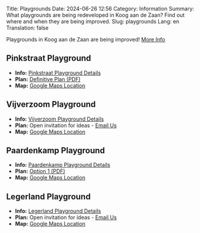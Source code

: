 Title: Playgrounds
Date: 2024-06-26 12:56
Category: Information
Summary: What playgrounds are being redeveloped in Koog aan de Zaan? Find out where and when they are being improved.
Slug: playgrounds
Lang: en
Translation: false


Playgrounds in Koog aan de Zaan are being improved! [More Info](https://buitengewoon.zaanstad.nl/projecten/speelplekken)

## Pinkstraat Playground
- **Info:** [Pinkstraat Playground Details](https://buitengewoon.zaanstad.nl/projecten/speelplaats-pinkstraat)
- **Plan:** [Definitive Plan (PDF)](https://buitengewoon.zaanstad.nl/system/attachments/files/000/017/227/original/Pinkstraat_definitief_ontwerp.pdf)
- **Map:** [Google Maps Location](https://www.google.com/maps/place/Speeltuin/@52.4662694,4.806783,19z/data=!4m10!1m2!2m1!1sspeelplek+near+Pinkstraat,+Koog+aan+de+Zaan!3m6!1s0x47c5fd0ba3d4e363:0x69c0ef3d40d5b60d!8m2!3d52.466271!4d4.8075824!15sCitzcGVlbHBsZWsgbmVhciBQaW5rc3RyYWF0LCBLb29nIGFhbiBkZSBaYWFukgEKcGxheWdyb3VuZOABAA!16s%2Fg%2F11txs0r125?entry=ttu)

## Vijverzoom Playground
- **Info:** [Vijverzoom Playground Details](https://buitengewoon.zaanstad.nl/projecten/speelplaats-vijverzoom)
- **Plan:** Open invitation for ideas - [Email Us](mailto:speelplaatsrenovatie@zaanstad.nl)
- **Map:** [Google Maps Location](https://www.google.com/maps/place/Speeltuin/@52.457677,4.7926937,17z/data=!4m15!1m8!3m7!1s0x47c5fc97b9fef3a5:0x120e821aa38af0c8!2sVijverzoom,+1541+VX+Koog+aan+de+Zaan!3b1!8m2!3d52.4579189!4d4.7933589!16s%2Fg%2F1tk_ngkm!3m5!1s0x47c5fd2cd23039d7:0x556a60efa94c805c!8m2!3d52.4578751!4d4.793022!16s%2Fg%2F11vf5dkqrr?entry=ttu)

## Paardenkamp Playground
- **Info:** [Paardenkamp Playground Details](https://buitengewoon.zaanstad.nl/projecten/speelplaats-paardenkamp)
- **Plan:** [Option 1 (PDF)](https://buitengewoon.zaanstad.nl/system/attachments/files/000/017/341/original/Paardenkamp_optie_1.pdf)
- **Map:** [Google Maps Location](https://www.google.com/maps/place/Speeltuin/@52.4555046,4.7927213,17z/data=!4m15!1m8!3m7!1s0x47c5fcbd92868b2d:0x9d63becbc1ec80d0!2sPaardenkamp,+Koog+aan+de+Zaan!3b1!8m2!3d52.4555046!4d4.7952962!16s%2Fg%2F1v2kwms0!3m5!1s0x47c5fd68e0feea8d:0xe9847e1f1fd5595c!8m2!3d52.4551766!4d4.7955523!16s%2Fg%2F11ts3h911y?entry=ttu)

## Legerland Playground
- **Info:** [Legerland Playground Details](https://buitengewoon.zaanstad.nl/projecten/speelplaats-legerland)
- **Plan:** Open invitation for ideas - [Email Us](mailto:speelplaatsrenovatie@zaanstad.nl)
- **Map:** [Google Maps Location](https://www.google.com/maps/place/Speeltuin/@52.4564431,4.799568,17z/data=!4m15!1m8!3m7!1s0x47c5fc9567e69c4b:0x961ea80a5d386e72!2sLegerland,+Koog+aan+de+Zaan!3b1!8m2!3d52.4564431)

